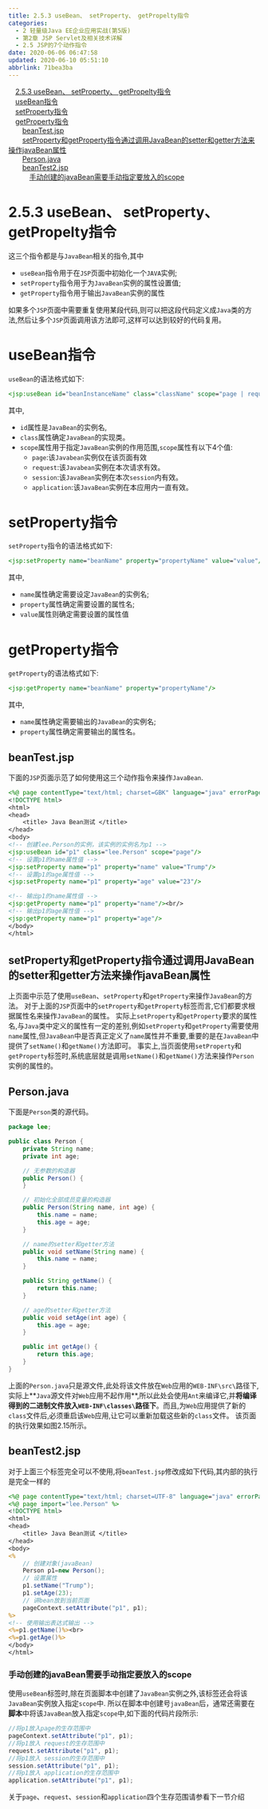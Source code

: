 ```yaml
---
title: 2.5.3 useBean、 setProperty、 getPropelty指令
categories: 
  - 2 轻量级Java EE企业应用实战(第5版)
  - 第2章 JSP Servlet及相关技术详解
  - 2.5 JSP的7个动作指令
date: 2020-06-06 06:47:58
updated: 2020-06-10 05:51:10
abbrlink: 71bea3ba
---
```

<div id='my_toc'><a href="/JavaReadingNotes/71bea3ba/#2-5-3-useBean、-setProperty、-getPropelty指令" class="header_1">2.5.3 useBean、 setProperty、 getPropelty指令</a>&nbsp;<br><a href="/JavaReadingNotes/71bea3ba/#useBean指令" class="header_1">useBean指令</a>&nbsp;<br><a href="/JavaReadingNotes/71bea3ba/#setProperty指令" class="header_1">setProperty指令</a>&nbsp;<br><a href="/JavaReadingNotes/71bea3ba/#getProperty指令" class="header_1">getProperty指令</a>&nbsp;<br><a href="/JavaReadingNotes/71bea3ba/#beanTest-jsp" class="header_2">beanTest.jsp</a>&nbsp;<br><a href="/JavaReadingNotes/71bea3ba/#setProperty和getProperty指令通过调用JavaBean的setter和getter方法来操作javaBean属性" class="header_2">setProperty和getProperty指令通过调用JavaBean的setter和getter方法来操作javaBean属性</a>&nbsp;<br><a href="/JavaReadingNotes/71bea3ba/#Person-java" class="header_2">Person.java</a>&nbsp;<br><a href="/JavaReadingNotes/71bea3ba/#beanTest2-jsp" class="header_2">beanTest2.jsp</a>&nbsp;<br><a href="/JavaReadingNotes/71bea3ba/#手动创建的javaBean需要手动指定要放入的scope" class="header_3">手动创建的javaBean需要手动指定要放入的scope</a>&nbsp;<br></div>
<style>.header_1{margin-left: 1em;}.header_2{margin-left: 2em;}.header_3{margin-left: 3em;}.header_4{margin-left: 4em;}.header_5{margin-left: 5em;}.header_6{margin-left: 6em;}</style>
<!--more-->
<script>if (navigator.platform.search('arm')==-1){document.getElementById('my_toc').style.display = 'none';}var e,p = document.getElementsByTagName('p');while (p.length>0) {e = p[0];e.parentElement.removeChild(e);}</script>

<!--end-->
# 2.5.3 useBean、 setProperty、 getPropelty指令
这三个指令都是与`JavaBean`相关的指令,其中
- `useBean`指令用于在`JSP`页面中初始化一个`JAVA`实例;
- `setProperty`指令用于为`JavaBean`实例的属性设置值;
- `getProperty`指令用于输出`JavaBean`实例的属性

如果多个`JSP`页面中需要重复使用某段代码,则可以把这段代码定义成`Java`类的方法,然后让多个`JSP`页面调用该方法即可,这样可以达到较好的代码复用。
# useBean指令
`useBean`的语法格式如下:
```jsp
<jsp:useBean id="beanInstanceName" class="className" scope="page | request | session | application" />
```
其中,
- `id`属性是`JavaBean`的实例名,
- `class`属性确定`JavaBean`的实现类。
- `scope`属性用于指定`JavaBean`实例的作用范围,`scope`属性有以下4个值:
    - `page`:该`Javabean`实例仅在该页面有效
    - `request`:该`Javabean`实例在本次请求有效。
    - `session`:该`JavaBean`实例在本次`session`内有效。
    - `application`:该`JavaBean`实例在本应用内一直有效。

# setProperty指令
`setProperty`指令的语法格式如下:
```jsp
<jsp:setProperty name="beanName" property="propertyName" value="value"/>
```
其中,
- `name`属性确定需要设定`JavaBean`的实例名;
- `property`属性确定需要设置的属性名;
- `value`属性则确定需要设置的属性值

# getProperty指令
`getProperty`的语法格式如下:
```jsp
<jsp:getProperty name="beanName" property="propertyName"/>
```
其中,
- `name`属性确定需要输出的`JavaBean`的实例名;
- `property`属性确定需要输出的属性名。

## beanTest.jsp
下面的`JSP`页面示范了如何使用这三个动作指令来操作`JavaBean`.
```jsp
<%@ page contentType="text/html; charset=GBK" language="java" errorPage="" %>
<!DOCTYPE html>
<html>
<head>
    <title> Java Bean测试 </title>
</head>
<body>
<!-- 创建lee.Person的实例，该实例的实例名为p1 -->
<jsp:useBean id="p1" class="lee.Person" scope="page"/>
<!-- 设置p1的name属性值 -->
<jsp:setProperty name="p1" property="name" value="Trump"/>
<!-- 设置p1的age属性值 -->
<jsp:setProperty name="p1" property="age" value="23"/>

<!-- 输出p1的name属性值 -->
<jsp:getProperty name="p1" property="name"/><br/>
<!-- 输出p1的age属性值 -->
<jsp:getProperty name="p1" property="age"/>
</body>
</html>
```
## setProperty和getProperty指令通过调用JavaBean的setter和getter方法来操作javaBean属性
上页面中示范了使用`useBean`、`setProperty`和`getProperty`来操作`JavaBean`的方法。
对于上面的`JSP`页面中的`setProperty`和`getProperty`标签而言,它们都要求根据属性名来操作`JavaBean`的属性。
实际上`setProperty`和`getProperty`要求的属性名,与`Java`类中定义的属性有一定的差别,例如`setProperty`和`getProperty`需要使用`name`属性,但`JavaBean`中是否真正定义了`name`属性并不重要,重要的是在`JavaBean`中提供了`setName()`和`getName()`方法即可。
事实上,当页面使用`setProperty`和`getProperty`标签时,系统底层就是调用`setName()`和`getName()`方法来操作`Person`实例的属性的。
## Person.java
下面是`Person`类的源代码。
```java
package lee;

public class Person {
    private String name;
    private int age;

    // 无参数的构造器
    public Person() {
    }

    // 初始化全部成员变量的构造器
    public Person(String name, int age) {
        this.name = name;
        this.age = age;
    }

    // name的setter和getter方法
    public void setName(String name) {
        this.name = name;
    }

    public String getName() {
        return this.name;
    }

    // age的setter和getter方法
    public void setAge(int age) {
        this.age = age;
    }

    public int getAge() {
        return this.age;
    }
}
```
上面的`Person.java`只是源文件,此处将该文件放在`Web`应用的`WEB-INF\src\`路径下,实际上**`Java`源文件对`Web`应用不起作用**,所以此处会使用`Ant`来编译它,并**将编译得到的二进制文件放入`WEB-INF\classes\`路径下**。而且,为`Web`应用提供了新的`class`文件后,必须重启该`Web`应用,让它可以重新加载这些新的`class`文件。
该页面的执行效果如图2.15所示。

## beanTest2.jsp
对于上面三个标签完全可以不使用,将`beanTest.jsp`修改成如下代码,其内部的执行是完全一样的
```jsp
<%@ page contentType="text/html; charset=UTF-8" language="java" errorPage="" %>
<%@ page import="lee.Person" %>
<!DOCTYPE html>
<html>
<head>
    <title> Java Bean测试 </title>
</head>
<body>
<%
    // 创建对象(javaBean)
    Person p1=new Person();
    // 设置属性
    p1.setName("Trump");
    p1.setAge(23);
    // 讲bean放到当前页面
    pageContext.setAttribute("p1", p1);
%>
<!-- 使用输出表达式输出 -->
<%=p1.getName()%><br>
<%=p1.getAge()%>
</body>
</html>
```
### 手动创建的javaBean需要手动指定要放入的scope
使用`useBean`标签时,除在页面脚本中创建了`JavaBean`实例之外,该标签还会将该`JavaBean`实例放入指定`scope`中.
所以在脚本中创建号`javaBean`后，通常还需要在**脚本**中将该`JavaBean`放入指定`scope`中,如下面的代码片段所示:
```java
//将p1放入page的生存范围中
pageContext.setAttribute("p1", p1);
//将p1放入 request的生存范围中
request.setAttribute("p1", p1);
//将p1放入 session的生存范围中
session.setAttribute("p1", p1);
//将p1放入 application的生存范围中
application.setAttribute("p1", p1);
```
关于`page`、`request`、`session`和`application`四个生存范围请参看下一节介绍
